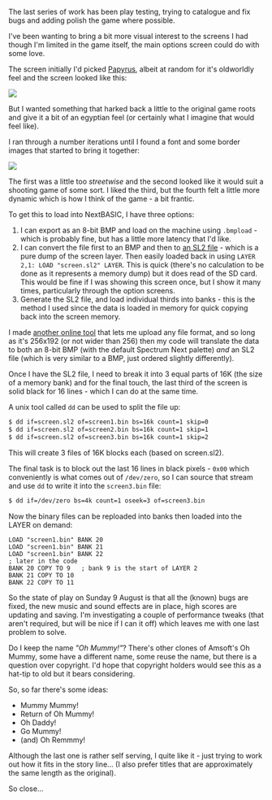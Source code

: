 The last series of work has been play testing, trying to catalogue and fix bugs and adding polish the game where possible.

I've been wanting to bring a bit more visual interest to the screens I had though I'm limited in the game itself, the main options screen could do with some love.

The screen initially I'd picked [Papyrus](https://www.youtube.com/watch?v=jVhlJNJopOQ), albeit at random for it's oldworldly feel and the screen looked like this:

![](/images/devlog/ohm-2020-07-20b.png)

But I wanted something that harked back a little to the original game roots and give it a bit of an egyptian feel (or certainly what I imagine that would feel like).

I ran through a number iterations until I found a font and some border images that started to bring it together:

![](/images/devlog/ohm-2020-08-09.png)

The first was a little too _streetwise_ and the second looked like it would suit a shooting game of some sort. I liked the third, but the fourth felt a little more dynamic which is how I think of the game - a bit frantic.

To get this to load into NextBASIC, I have three options:

1. I can export as an 8-bit BMP and load on the machine using `.bmpload` - which is probably fine, but has a little more latency that I'd like.
2. I can convert the file first to an BMP and then to [an SL2 file](https://wiki.specnext.dev/File_Formats) - which is a pure dump of the screen layer. Then easily loaded back in using `LAYER 2,1: LOAD "screen.sl2" LAYER`. This is quick (there's no calculation to be done as it represents a memory dump) but it does read of the SD card. This would be fine if I was showing this screen once, but I show it many times, particularly through the option screens.
3. Generate the SL2 file, and load individual thirds into banks - this is the method I used since the data is loaded in memory for quick copying back into the screen memory.

I made [another online tool](https://zx.remysharp.com/tools/) that lets me upload any file format, and so long as it's 256x192 (or not wider than 256) then my code will translate the data to both an 8-bit BMP (with the default Spectrum Next palette) _and_ an SL2 file (which is very similar to a BMP, just ordered slightly differently).

Once I have the SL2 file, I need to break it into 3 equal parts of 16K (the size of a memory bank) and for the final touch, the last third of the screen is solid black for 16 lines - which I can do at the same time.

A unix tool called `dd` can be used to split the file up:

```sh
$ dd if=screen.sl2 of=screen1.bin bs=16k count=1 skip=0
$ dd if=screen.sl2 of=screen2.bin bs=16k count=1 skip=1
$ dd if=screen.sl2 of=screen3.bin bs=16k count=1 skip=2
```

This will create 3 files of 16K blocks each (based on screen.sl2).

The final task is to block out the last 16 lines in black pixels - `0x00` which conveniently is what comes out of `/dev/zero`, so I can source that stream and use `dd` to write it into the `screen3.bin` file:

```sh
$ dd if=/dev/zero bs=4k count=1 oseek=3 of=screen3.bin
```

Now the binary files can be reploaded into banks then loaded into the LAYER on demand:

```nextbasic
LOAD "screen1.bin" BANK 20
LOAD "screen1.bin" BANK 21
LOAD "screen1.bin" BANK 22
; later in the code
BANK 20 COPY TO 9   ; bank 9 is the start of LAYER 2
BANK 21 COPY TO 10
BANK 22 COPY TO 11
```

So the state of play on Sunday 9 August is that all the (known) bugs are fixed, the new music and sound effects are in place, high scores are updating and saving. I'm investigating a couple of performance tweaks (that aren't required, but will be nice if I can it off) which leaves me with one last problem to solve.

Do I keep the name _"Oh Mummy!"_? There's other clones of Amsoft's Oh Mummy, some have a different name, some reuse the name, but there is a question over copyright. I'd hope that copyright holders would see this as a hat-tip to old but it bears considering.

So, so far there's some ideas:

- Mummy Mummy!
- Return of Oh Mummy!
- Oh Daddy!
- Go Mummy!
- (and) Oh Remmmy!

Although the last one is rather self serving, I quite like it - just trying to work out how it fits in the story line… (I also prefer titles that are approximately the same length as the original).

So close…
